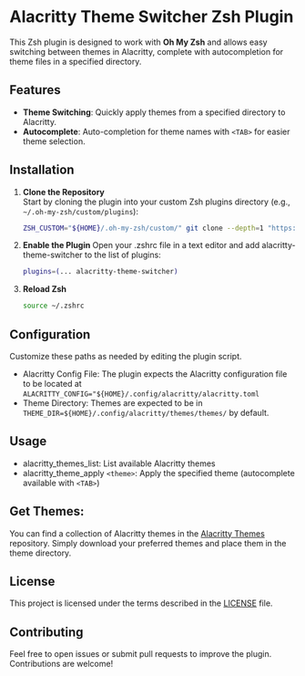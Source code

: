 # Alacritty Theme Switcher Zsh Plugin

This Zsh plugin is designed to work with **Oh My Zsh** and allows easy switching between themes in Alacritty, complete with autocompletion for theme files in a specified directory.

## Features
- **Theme Switching**: Quickly apply themes from a specified directory to Alacritty.
- **Autocomplete**: Auto-completion for theme names with `<TAB>` for easier theme selection.

## Installation

1. **Clone the Repository**  
   Start by cloning the plugin into your custom Zsh plugins directory (e.g., `~/.oh-my-zsh/custom/plugins`):
   ```zsh
   ZSH_CUSTOM="${HOME}/.oh-my-zsh/custom/" git clone --depth=1 "https://github.com/SoloAntonio/alacritty-theme-switcher.git" "${ZSH_CUSTOM}/plugins/alacritty-theme-switcher"
   ```
2. **Enable the Plugin**
   Open your .zshrc file in a text editor and add alacritty-theme-switcher to the list of plugins:
   ```zsh
   plugins=(... alacritty-theme-switcher)
   ```
3. **Reload Zsh**
   ```zsh
   source ~/.zshrc
   ```
## Configuration
Customize these paths as needed by editing the plugin script.

  - Alacritty Config File: The plugin expects the Alacritty configuration file to be located at `ALACRITTY_CONFIG="${HOME}/.config/alacritty/alacritty.toml`
  - Theme Directory: Themes are expected to be in `THEME_DIR=${HOME}/.config/alacritty/themes/themes/` by default. 

## Usage

  - alacritty_themes_list: List available Alacritty themes
  - alacritty_theme_apply `<theme>`: Apply the specified theme (autocomplete available with `<TAB>`)

## Get Themes:
You can find a collection of Alacritty themes in the [Alacritty Themes](https://github.com/alacritty/alacritty-theme) repository. Simply download your preferred themes and place them in the theme directory.

## License

This project is licensed under the terms described in the [LICENSE](https://github.com/SoloAntonio/alacritty-theme-switcher/blob/main/LICENSE) file.

## Contributing
Feel free to open issues or submit pull requests to improve the plugin. Contributions are welcome!
